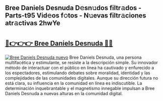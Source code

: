 ## Bree Daniels Desnuda D𝚎sn𝚞dos filtr𝚊dos - Parts-t95 Vid𝚎os f𝚘tos - N𝚞evas filtr𝚊ciones atr𝚊ctivas 2hwYe

# <h2><a href="http://mb4lf7b.tromn.icu/?c=Bree+Daniels+Desnuda">🔗👉👉👉 Bree Daniels Desnuda 🔗🔗</a></h2>

[![Bree Daniels Desnuda nuevo](https://i.imgur.com/pEAQMta.gif)](http://mb4lf7b.tromn.icu/?c=Bree+Daniels+Desnuda)
Bree Daniels Desnuda, una persona multifacética y estimulante, se resiste a la descripción simple. Su innovador método de interactuar con el público en línea ha cautivado y enfurecido a los espectadores, estimulando debates sobre moralidad, identidad y las complejidades de las comunidades digitales. Aunque su dirección futura no está clara, su influencia en la comunidad en línea es indiscutible. La determinación inquebrantable y el magnetismo innegable impulsan a Bree Daniels Desnuda a nuevas alturas en la comunidad digital.
